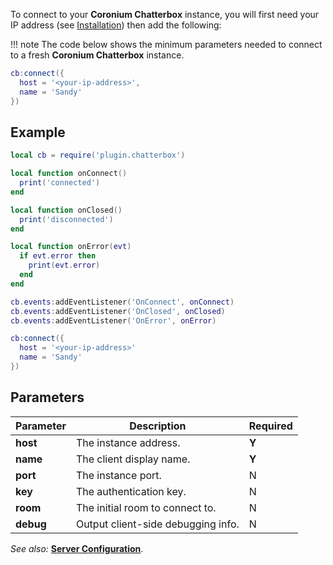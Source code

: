 To connect to your __Coronium Chatterbox__ instance, you will first need your IP address (see [Installation](/#installation)) then add the following:

!!! note
    The code below shows the minimum parameters needed to connect to a fresh __Coronium Chatterbox__ instance.

```lua
cb:connect({
  host = '<your-ip-address>',
  name = 'Sandy'
})
```

## Example

```lua
local cb = require('plugin.chatterbox')

local function onConnect()
  print('connected')
end

local function onClosed()
  print('disconnected')
end

local function onError(evt)
  if evt.error then
    print(evt.error)
  end
end

cb.events:addEventListener('OnConnect', onConnect)
cb.events:addEventListener('OnClosed', onClosed)
cb.events:addEventListener('OnError', onError)

cb:connect({
  host = '<your-ip-address>'
  name = 'Sandy'
})
```

## Parameters

|Parameter|Description|Required|
|---------|-----------|--------|
|__host__|The instance address.|__Y__|
|__name__|The client display name.|__Y__|
|__port__|The instance port.|N|
|__key__|The authentication key.|N|
|__room__|The initial room to connect to.|N|
|__debug__|Output client-side debugging info.|N|

_See also:_ __[Server Configuration](/server/config)__.